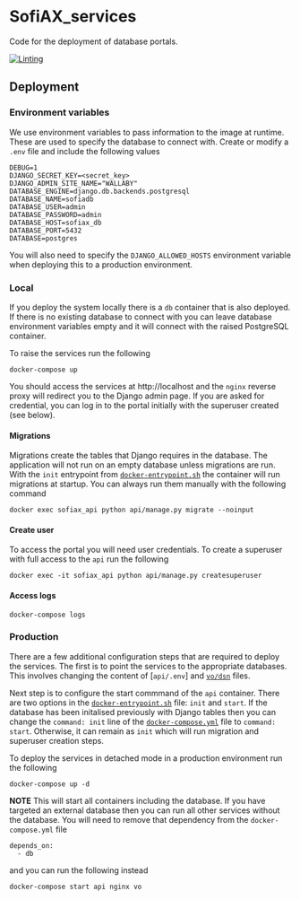 # SofiAX_services

Code for the deployment of database portals.

[![Linting](https://github.com/AusSRC/SoFiAX_services/actions/workflows/lint.yml/badge.svg)](https://github.com/AusSRC/SoFiAX_services/actions/workflows/lint.yml)

## Deployment

### Environment variables

We use environment variables to pass information to the image at runtime. These are used to specify the database to connect with. Create or modify a ``.env`` file and include the following values

```
DEBUG=1
DJANGO_SECRET_KEY=<secret_key>
DJANGO_ADMIN_SITE_NAME="WALLABY"
DATABASE_ENGINE=django.db.backends.postgresql
DATABASE_NAME=sofiadb
DATABASE_USER=admin
DATABASE_PASSWORD=admin
DATABASE_HOST=sofiax_db
DATABASE_PORT=5432
DATABASE=postgres
```

You will also need to specify the `DJANGO_ALLOWED_HOSTS` environment variable when deploying this to a production environment.

### Local

If you deploy the system locally there is a `db` container that is also deployed. If there is no existing database to connect with you can leave database environment variables empty and it will connect with the raised PostgreSQL container.

To raise the services run the following

```
docker-compose up
```

You should access the services at http://localhost and the `nginx` reverse proxy will redirect you to the Django admin page. If you are asked for credential, you can log in to the portal initially with the superuser created (see below).

#### Migrations

Migrations create the tables that Django requires in the database. The application will not run on an empty database unless migrations are run. With the `init` entrypoint from [`docker-entrypoint.sh`](api/docker-entrypoint.sh) the container will run migrations at startup. You can always run them manually with the following command

```
docker exec sofiax_api python api/manage.py migrate --noinput
```

#### Create user

To access the portal you will need user credentials. To create a superuser with full access to the `api` run the following

```
docker exec -it sofiax_api python api/manage.py createsuperuser
```

#### Access logs

```
docker-compose logs
```

### Production

There are a few additional configuration steps that are required to deploy the services. The first is to point the services to the appropriate databases. This involves changing the content of [`api/.env`] and [`vo/dsn`](vo/dsn) files.

Next step is to configure the start commmand of the `api` container. There are two options in the [`docker-entrypoint.sh`](api/docker-entrypoint.sh) file: `init` and `start`. If the database has been initalised previously with Django tables then you can change the `command: init` line of the [`docker-compose.yml`](docker-compose.yml) file to `command: start`. Otherwise, it can remain as `init` which will run migration and superuser creation steps.

To deploy the services in detached mode in a production environment run the following

```
docker-compose up -d
```

**NOTE** This will start all containers including the database. If you have targeted an external database then you can run all other services without the database. You will need to remove that dependency from the `docker-compose.yml` file 

```
depends_on: 
  - db
```

and you can run the following instead

```
docker-compose start api nginx vo
```